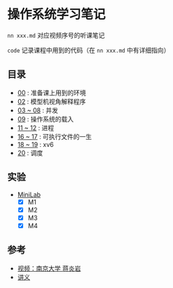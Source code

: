 # 操作系统学习笔记

`nn xxx.md` 对应视频序号的听课笔记

`code` 记录课程中用到的代码（在 `nn xxx.md` 中有详细指向）

## 目录

- [00]() : 准备课上用到的环境
- [02]() : 模型机视角解释程序
- [03 ~ 08]() : 并发
- [09]() : 操作系统的载入
- [11 ~ 12]() : 进程
- [16 ~ 17]() : 可执行文件的一生
- [18 ~ 19]() : xv6
- [20]() : 调度 

## 实验

- [MiniLab]()
  - [x] M1
  - [x] M2
  - [x] M3
  - [x] M4

## 参考

- [视频：南京大学 蒋炎岩](https://www.bilibili.com/video/BV1Cm4y1d7Ur/?spm_id_from=333.788&vd_source=454e9c56dd1d2d25131e921b939a8d39)
- [讲义](https://jyywiki.cn/OS/2022/index.html)